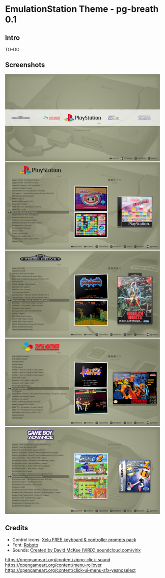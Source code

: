 EmulationStation Theme - pg-breath 0.1
======================================

Intro
-----

TO-DO

Screenshots
-----------

![Main menu](screenshots/main.png "Main menu")
![Playstation list](screenshots/ps1.png "Playstation list")
![Megadrive list](screenshots/mdr-crt.png "Megadrive list")
![Super Nintendo list](screenshots/snt-crt.png "Super Nintendo list")
![Game Boy Advance list](screenshots/gba-crt.png "Game Boy Advance list")


Credits
-------

  - Control icons: [Xelu FREE keyboard & controller prompts pack](https://thoseawesomeguys.com/prompts/)
  - Font: [Roboto](https://fonts.google.com/specimen/Roboto?selection.family=Roboto)
  - Sounds: [Created by David McKee (ViRiX) soundcloud.com/virix](https://opengameart.org/content/ui-sound-effects-pack)

https://opengameart.org/content/zippo-click-sound
https://opengameart.org/content/menu-rollover
https://opengameart.org/content/click-ui-menu-sfx-yesnoselect
